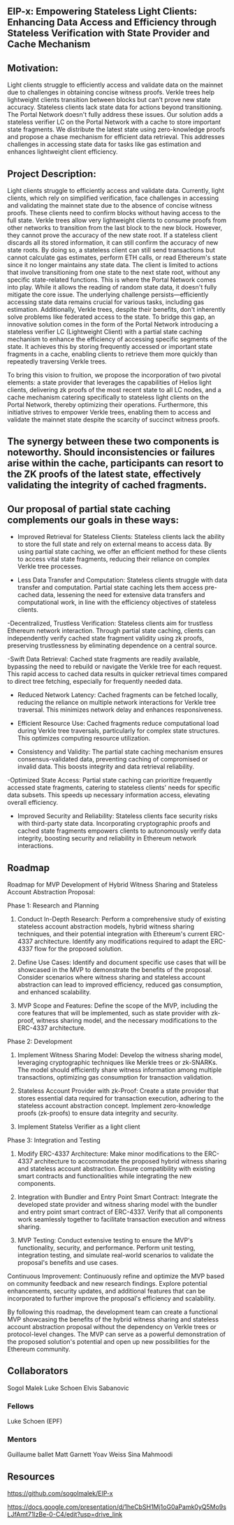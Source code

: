 ## EIP-x: Empowering Stateless Light Clients: Enhancing Data Access and Efficiency through Stateless Verification with State Provider and Cache Mechanism

## Motivation:

Light clients struggle to efficiently access and validate data on the mainnet due to challenges in obtaining concise witness proofs. Verkle trees help lightweight clients transition between blocks but can't prove new state accuracy. Stateless clients lack state data for actions beyond transitioning. The Portal Network doesn't fully address these issues. Our solution adds a stateless verifier LC on the Portal Network with a cache to store important state fragments. We distribute the latest state using zero-knowledge proofs and propose a chase mechanism for efficient data retrieval. This addresses challenges in accessing state data for tasks like gas estimation and enhances lightweight client efficiency.

## Project Description:

Light clients struggle to efficiently access and validate data. Currently, light clients, which rely on simplified verification, face challenges in accessing and validating the mainnet state due to the absence of concise witness proofs. These clients need to confirm blocks without having access to the full state.
Verkle trees allow very lightweight clients to consume proofs from other networks to transition from the last block to the new block. However, they cannot prove the accuracy of the new state root. If a stateless client discards all its stored information, it can still confirm the accuracy of new state roots. By doing so, a stateless client can still send transactions but cannot calculate gas estimates, perform ETH calls, or read Ethereum's state since it no longer maintains any state data. The client is limited to actions that involve transitioning from one state to the next state root, without any specific state-related functions.
This is where the Portal Network comes into play. While it allows the reading of random state data, it doesn't fully mitigate the core issue. The underlying challenge persists—efficiently accessing state data remains crucial for various tasks, including gas estimation. Additionally, Verkle trees, despite their benefits, don't inherently solve problems like federated access to the state.
To bridge this gap, an innovative solution comes in the form of the Portal Network introducing a stateless verifier LC (Lightweight Client) with a partial state caching mechanism to enhance the efficiency of accessing specific segments of the state. It achieves this by storing frequently accessed or important state fragments in a cache, enabling clients to retrieve them more quickly than repeatedly traversing Verkle trees.

To bring this vision to fruition, we propose the incorporation of two pivotal elements: a state provider that leverages the capabilities of Helios light clients, delivering zk proofs of the most recent state to all LC nodes, and a cache mechanism catering specifically to stateless light clients on the Portal Network, thereby optimizing their operations. Furthermore, this initiative strives to empower Verkle trees, enabling them to access and validate the mainnet state despite the scarcity of succinct witness proofs.

## The synergy between these two components is noteworthy. Should inconsistencies or failures arise within the cache, participants can resort to the ZK proofs of the latest state, effectively validating the integrity of cached fragments.


## Our proposal of partial state caching complements our goals in these ways:

- Improved Retrieval for Stateless Clients:
  Stateless clients lack the ability to store the full state and rely on external means to access data. By using partial state caching, we offer an efficient method for these clients to access vital state fragments, reducing their reliance on complex Verkle tree processes.

- Less Data Transfer and Computation:
  Stateless clients struggle with data transfer and computation. Partial state caching lets them access pre-cached data, lessening the need for extensive data transfers and computational work, in line with the efficiency objectives of stateless clients.

-Decentralized, Trustless Verification:
  Stateless clients aim for trustless Ethereum network interaction. Through partial state caching, clients can independently verify cached state fragment validity using zk proofs, preserving trustlessness by eliminating dependence on a central source.

-Swift Data Retrieval:  Cached state fragments are readily available, bypassing the need to rebuild or navigate the Verkle tree for each request. This rapid access to cached data results in quicker retrieval times compared to direct tree fetching, especially for frequently needed data.

- Reduced Network Latency:
  Cached fragments can be fetched locally, reducing the reliance on multiple network interactions for Verkle tree traversal. This minimizes network delay and enhances responsiveness.

- Efficient Resource Use:
  Cached fragments reduce computational load during Verkle tree traversals, particularly for complex state structures. This optimizes computing resource utilization.

- Consistency and Validity:
  The partial state caching mechanism ensures consensus-validated data, preventing caching of compromised or invalid data. This boosts integrity and data retrieval reliability.

-Optimized State Access:
  Partial state caching can prioritize frequently accessed state fragments, catering to stateless clients' needs for specific data subsets. This speeds up necessary information access, elevating overall efficiency.

- Improved Security and Reliability:
  Stateless clients face security risks with third-party state data. Incorporating cryptographic proofs and cached state fragments empowers clients to autonomously verify data integrity, boosting security and reliability in Ethereum network interactions.

## Roadmap
Roadmap for MVP Development of Hybrid Witness Sharing and Stateless Account Abstraction Proposal:

Phase 1: Research and Planning

1. Conduct In-Depth Research: Perform a comprehensive study of existing stateless account abstraction models,
   hybrid witness sharing techniques, and their potential integration with Ethereum's current ERC-4337 architecture.
   Identify any modifications required to adapt the ERC-4337 flow for the proposed solution.

2. Define Use Cases: Identify and document specific use cases that will be showcased in the MVP to demonstrate
   the benefits of the proposal. Consider scenarios where witness sharing and stateless account abstraction can lead
   to improved efficiency, reduced gas consumption, and enhanced scalability.

3. MVP Scope and Features: Define the scope of the MVP, including the core features that will be implemented,
    such as state provider with zk-proof, witness sharing model, and the necessary modifications to the ERC-4337 architecture.

Phase 2: Development

1. Implement Witness Sharing Model: Develop the witness sharing model, leveraging cryptographic techniques like Merkle trees or zk-SNARKs.
   The model should efficiently share witness information among multiple transactions, optimizing gas consumption for transaction validation.

2. Stateless Account Provider with zk-Proof: Create a state provider that stores essential data required for transaction execution,
  adhering to the stateless account abstraction concept. Implement zero-knowledge proofs (zk-proofs) to ensure data integrity and security.

3. Implement Statelss Verifier as a light client

Phase 3: Integration and Testing

1.  Modify ERC-4337 Architecture: Make minor modifications to the ERC-4337 architecture to accommodate the proposed hybrid witness
   sharing and stateless account abstraction. Ensure compatibility with existing smart contracts and functionalities while integrating the new components.
3.  Integration with Bundler and Entry Point Smart Contract: Integrate the developed state provider and witness sharing model
   with the bundler and entry point smart contract of ERC-4337. Verify that all components work seamlessly together to
   facilitate transaction execution and witness sharing.

4. MVP Testing: Conduct extensive testing to ensure the MVP's functionality, security, and performance. Perform unit testing,
   integration testing, and simulate real-world scenarios to validate the proposal's benefits and use cases.


Continuous Improvement: Continuously refine and optimize the MVP based on community feedback and new research findings.
 Explore potential enhancements, security updates, and additional features that can be incorporated to further improve the proposal's efficiency and scalability.

By following this roadmap, the development team can create a functional MVP showcasing the benefits of the hybrid witness sharing and stateless account abstraction proposal without the dependency on Verkle trees or protocol-level changes. The MVP can serve as a powerful demonstration of the proposed solution's potential and open up new possibilities for the Ethereum community.


## Collaborators
Sogol Malek
Luke Schoen
Elvis Sabanovic
### Fellows 
Luke Schoen (EPF)

### Mentors

Guillaume ballet 
Matt Garnett
Yoav Weiss
Sina Mahmoodi 

## Resources
https://github.com/sogolmalek/EIP-x

https://docs.google.com/presentation/d/1heCbSH1Mj1oG0aPamk0yQ5Mo9sLJfAmt71lzBe-0-C4/edit?usp=drive_link
